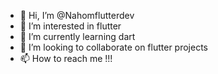 - 👋 Hi, I’m @Nahomflutterdev
- 👀 I’m interested in flutter
- 🌱 I’m currently learning dart
- 💞️ I’m looking to collaborate on flutter projects
- 📫 How to reach me !!!

<!---
Nahomflutterdev/Nahomflutterdev is a ✨ special ✨ repository because its `README.md` (this file) appears on your GitHub profile.
You can click the Preview link to take a look at your changes.
--->
